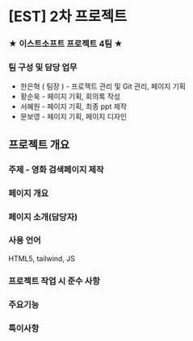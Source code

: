 # [EST] 2차 프로젝트
### ★ 이스트소프트 프로젝트 4팀 ★
### 팀 구성 및 담당 업무
- 한은혁 ( 팀장 ) - 프로젝트 관리 및 Git 관리, 페이지 기획
- 황순욱 - 페이지 기획, 회의록 작성
- 서혜원 - 페이지 기획, 최종 ppt 제작
- 문보영 - 페이지 기획, 페이지 디자인

## 프로젝트 개요
### 주제 - 영화 검색페이지 제작
### 페이지 개요

### 페이지 소개(담당자)

### 사용 언어
HTML5, tailwind, JS

### 프로젝트 작업 시 준수 사항

### 주요기능

### 특이사항
